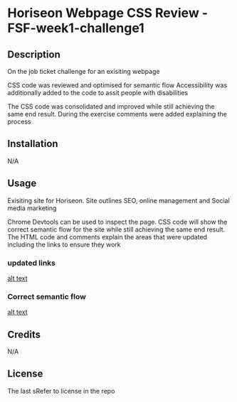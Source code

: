 # Horiseon Webpage CSS Review - FSF-week1-challenge1


## Description

On the job ticket challenge for an exisiting webpage

CSS code was reviewed and optimised for semantic flow
Accessibility was additionally added to the code to assit people with disabilities 

The CSS code was consolidated and improved while still achieving the same end result. During the exercise comments were added explaining the process

## Installation

N/A

## Usage

Exisiting site for Horiseon. Site outlines SEO, online management and Social media marketing

Chrome Devtools can be used to inspect the page. CSS code will show the correct semantic flow for the site while still achieving the same end result. The HTML code and comments explain the areas that were updated including the links to ensure they work


### updated links

[alt text](.assets/images/links.png)

### Correct semantic flow 

[alt text](.assets/images/semantic-flow.png)

## Credits

N/A

## License

The last sRefer to license in the repo


